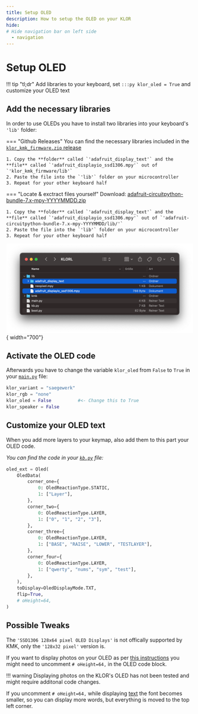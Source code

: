 ```yaml
---
title: Setup OLED
description: How to setup the OLED on your KLOR
hide:
# Hide navigation bar on left side
  - navigation
---
```


# Setup OLED

!!! tip "tl;dr"
        Add libraries to your keyboard, set `:::py klor_oled = True` and customize your OLED text
## Add the necessary libraries
In order to use OLEDs you have to install two libraries into your keyboard's `'lib'` folder:

=== "Github Releases"
    You can find the necessary libraries included in the [`klor_kmk_firmware.zip` release](https://github.com/moritz-john/kmk-config-klor/releases)

    1. Copy the **folder** called `'adafruit_display_text'` and the **file** called `'adafruit_displayio_ssd1306.mpy'` out of `'klor_kmk_firmware/lib'`
    2. Paste the file into the `'lib'` folder on your microcontroller
    3. Repeat for your other keyboard half

=== "Locate & exctract files yourself" 
    Download: [adafruit-circuitpython-bundle-7.x-mpy-YYYYMMDD.zip](https://github.com/adafruit/Adafruit_CircuitPython_Bundle/releases/)

    1. Copy the **folder** called `'adafruit_display_text'` and the **file** called `'adafruit_displayio_ssd1306.mpy'` out of `'adafruit-circuitpython-bundle-7.x-mpy-YYYYMMDD/lib/'`
    2. Paste the file into the `'lib'` folder on your microcontroller
    3. Repeat for your other keyboard half

![Image title](images/oled_lib.png){ width="700"}

## Activate the OLED code
Afterwards you have to change the variable `klor_oled` from `False` to `True` in your [`main.py`](https://github.com/moritz-john/kmk-config-klor/blob/master/firmware/main.py) file:

```python
klor_variant = "saegewerk"
klor_rgb = "none"         
klor_oled = False          #<- Change this to True
klor_speaker = False      
```

## Customize your OLED text
When you add more layers to your keymap, also add them to this part your OLED code.

*You can find the code in your [`kb.py`](https://github.com/moritz-john/kmk-config-klor/blob/master/firmware/kb.py) file:*

```python hl_lines="9 13 17" title="Example: adding a fourth layer called 'TESTLAYER' to the OLED code:"
oled_ext = Oled(
    OledData(
        corner_one={
            0: OledReactionType.STATIC,
            1: ["Layer"],
        },
        corner_two={
            0: OledReactionType.LAYER,
            1: ["0", "1", "2", "3"],
        },
        corner_three={
            0: OledReactionType.LAYER,
            1: ["BASE", "RAISE", "LOWER", "TESTLAYER"],
        },
        corner_four={
            0: OledReactionType.LAYER,
            1: ["qwerty", "nums", "sym", "test"],
        },
    ),
    toDisplay=OledDisplayMode.TXT,
    flip=True,
    # oHeight=64,
) 
```

## Possible Tweaks
The `'SSD1306 128x64 pixel OLED Displays'` is not offically supported by KMK, only the `'128x32 pixel'` version is.

If you want to display photos on your OLED as per [this instructions](https://github.com/KMKfw/kmk_firmware/blob/master/docs/en/peg_oled_display.md#photos) you might need to uncomment `# oHeight=64,` in the OLED code block. 

!!! warning
    Displaying photos on the KLOR's OLED has not been tested and might require additonal code changes.

If you uncomment `# oHeight=64,` while displaying [text](https://github.com/KMKfw/kmk_firmware/blob/master/docs/en/peg_oled_display.md#text) the font becomes smaller, so you can display more words, but everything is moved to the top left corner. 